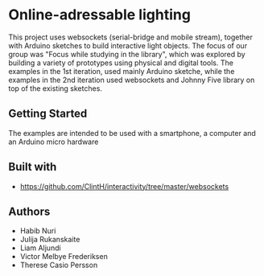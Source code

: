 # Online-adressable lighting
This project uses websockets (serial-bridge and mobile stream), together with Arduino sketches to build interactive light objects. The focus of our group was "Focus while studying in the library", which was explored by building a variety of prototypes using physical and digital tools. The examples in the 1st iteration, used mainly Arduino sketche, while the examples in the 2nd iteration used websockets and Johnny Five library on top of the existing sketches. 

## Getting Started

The examples are intended to be used with a smartphone, a computer and an Arduino micro hardware

## Built with

* https://github.com/ClintH/interactivity/tree/master/websockets

## Authors
* Habib Nuri
* Julija Rukanskaite
* Liam Aljundi
* Victor Melbye Frederiksen
* Therese Casio Persson

